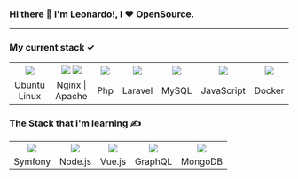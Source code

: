 <h3>Hi there 👋 I'm Leonardo!, I &hearts; OpenSource.</h3>

<hr />

### My current stack &#10003;

<table>
    <th align="center">
        <img src="https://img.icons8.com/color/96/000000/ubuntu--v1.png"/>
    </th>
    <th align="center">
        <img src="https://img.icons8.com/color/48/000000/nginx.png"/>
        <img src="https://img.icons8.com/ios/50/000000/maven-ios.png"/>
    </th>
    <th>    
        <img src="https://img.icons8.com/offices/96/000000/php-logo.png"/>
    </th>
    <th>
        <img src="https://img.icons8.com/fluency/96/000000/laravel.png" />
    </th>
    <th>
        <img src="https://img.icons8.com/fluency/96/000000/mysql-logo.png" />
    </th>
    <th>
        <img src="https://img.icons8.com/color/96/000000/javascript.png" />
    </th>
    <th>
        <img src="https://img.icons8.com/fluency/96/000000/docker.png" />
    </th>
    <tr>
        <td align="center">
            Ubuntu Linux
        </td>
        <td align="center">
            Nginx | Apache
        </td>
        <td align="center">
            Php
        </td>
        <td align="center">
            Laravel
        </td>
         <td align="center">
            MySQL
        </td>
        <td align="center">
            JavaScript
        </td>
        <td align="center">
            Docker
        </td>
    </tr>
</table>

### The Stack that i'm learning &#9997;

<table>
    <th align="center">
        <img src="https://img.icons8.com/color/96/000000/symfony.png"/>
    </th>
    <th align="center">
        <img src="https://img.icons8.com/color/96/000000/nodejs.png"/>
    </th>
    <th align="center">
        <img src="https://img.icons8.com/color/96/000000/vue-js.png"/>
    </th>
    <th align="center">
        <img src="https://img.icons8.com/color/96/000000/graphql.png" />
    </th>
    <th align="center">
        <img src="https://img.icons8.com/color/96/000000/mongodb.png"/>
    </th>
    <tr>
        <td align="center">
            Symfony
        </td>
        <td align="center">
            Node.js
        </td>
        <td align="center">
            Vue.js
        </td>
        <td align="center">
            GraphQL
        </td>
        <td align="center">
            MongoDB
        </td>
    </tr>
</table>
